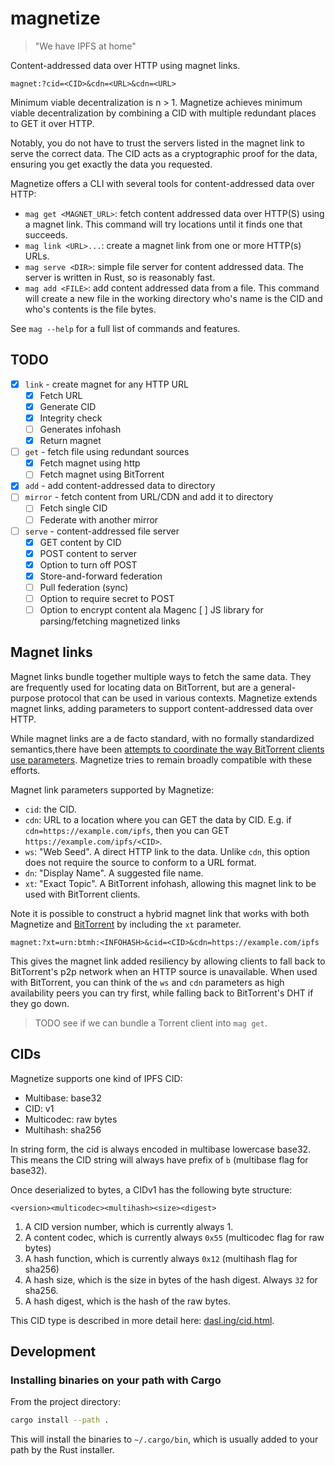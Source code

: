 # magnetize

> "We have IPFS at home"

Content-addressed data over HTTP using magnet links.

```url
magnet:?cid=<CID>&cdn=<URL>&cdn=<URL>
```

Minimum viable decentralization is n > 1. Magnetize achieves minimum viable decentralization by combining a CID with multiple redundant places to GET it over HTTP.

Notably, you do not have to trust the servers listed in the magnet link to serve the correct data. The CID acts as a cryptographic proof for the data, ensuring you get exactly the data you requested.

Magnetize offers a CLI with several tools for content-addressed data over HTTP:

- `mag get <MAGNET_URL>`: fetch content addressed data over HTTP(S) using a magnet link. This command will try locations until it finds one that succeeds.
- `mag link <URL>...`: create a magnet link from one or more HTTP(s) URLs.
- `mag serve <DIR>`: simple file server for content addressed data. The server is written in Rust, so is reasonably fast.
- `mag add <FILE>`: add content addressed data from a file. This command will create a new file in the working directory who's name is the CID and who's contents is the file bytes.

See `mag --help` for a full list of commands and features.

## TODO

- [x] `link` - create magnet for any HTTP URL
  - [x] Fetch URL
  - [x] Generate CID
  - [x] Integrity check
  - [ ] Generates infohash
  - [x] Return magnet
- [ ] `get` - fetch file using redundant sources
  - [x] Fetch magnet using http
  - [ ] Fetch magnet using BitTorrent
- [x] `add` - add content-addressed data to directory
- [ ] `mirror` - fetch content from URL/CDN and add it to directory
  - [ ] Fetch single CID
  - [ ] Federate with another mirror
- [ ] `serve` - content-addressed file server
  - [x] GET content by CID
  - [x] POST content to server
  - [x] Option to turn off POST
  - [x] Store-and-forward federation
  - [ ] Pull federation (sync)
  - [ ] Option to require secret to POST
  - [ ] Option to encrypt content ala Magenc
  [ ] JS library for parsing/fetching magnetized links

## Magnet links

Magnet links bundle together multiple ways to fetch the same data. They are frequently used for locating data on BitTorrent, but are a general-purpose protocol that can be used in various contexts. Magnetize extends magnet links, adding parameters to support content-addressed data over HTTP.

While magnet links are a de facto standard, with no formally standardized semantics,there have been [attempts to coordinate the way BitTorrent clients use parameters](https://wiki.theory.org/BitTorrent_Magnet-URI_Webseeding). Magnetize tries to remain broadly compatible with these efforts.

Magnet link parameters supported by Magnetize:

- `cid`: the CID.
- `cdn`: URL to a location where you can GET the data by CID. E.g. if `cdn=https://example.com/ipfs`, then you can GET `https://example.com/ipfs/<CID>`.
- `ws`: "Web Seed". A direct HTTP link to the data. Unlike `cdn`, this option does not require the source to conform to a URL format.
- `dn`: "Display Name". A suggested file name.
- `xt`: "Exact Topic". A BitTorrent infohash, allowing this magnet link to be used with BitTorrent clients.

Note it is possible to construct a hybrid magnet link that works with both Magnetize and [BitTorrent](https://blog.libtorrent.org/2020/09/bittorrent-v2/) by including the `xt` parameter.

```url
magnet:?xt=urn:btmh:<INFOHASH>&cid=<CID>&cdn=https://example.com/ipfs
```

This gives the magnet link added resiliency by allowing clients to fall back to BitTorrent's p2p network when an HTTP source is unavailable. When used with BitTorrent, you can think of the `ws` and `cdn` parameters as high availability peers you can try first, while falling back to BitTorrent's DHT if they go down.

> TODO see if we can bundle a Torrent client into `mag get`.

## CIDs

Magnetize supports one kind of IPFS CID:

- Multibase: base32
- CID: v1
- Multicodec: raw bytes
- Multihash: sha256

In string form, the cid is always encoded in multibase lowercase base32. This means the CID string will always have prefix of `b` (multibase flag for base32).

Once deserialized to bytes, a CIDv1 has the following byte structure:

```
<version><multicodec><multihash><size><digest>
```

1. A CID version number, which is currently always 1.
2. A content codec, which is currently always `0x55` (multicodec flag for raw bytes)
3. A hash function, which is currently always `0x12` (multihash flag for sha256)
4. A hash size, which is the size in bytes of the hash digest. Always `32` for sha256.
5. A hash digest, which is the hash of the raw bytes.

This CID type is described in more detail here: [dasl.ing/cid.html](https://dasl.ing/cid.html).

## Development

### Installing binaries on your path with Cargo

From the project directory:

```bash
cargo install --path .
```

This will install the binaries to `~/.cargo/bin`, which is usually added to your path by the Rust installer.
